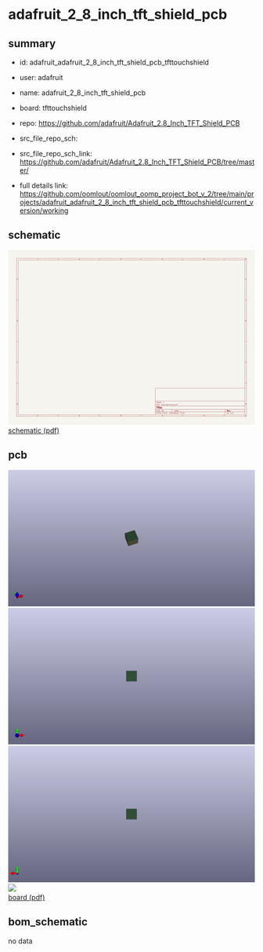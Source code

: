 # adafruit_2_8_inch_tft_shield_pcb
 
## summary 
* id: adafruit_adafruit_2_8_inch_tft_shield_pcb_tfttouchshield
* user: adafruit
* name: adafruit_2_8_inch_tft_shield_pcb
* board: tfttouchshield
* repo: https://github.com/adafruit/Adafruit_2.8_Inch_TFT_Shield_PCB



* src_file_repo_sch: 
* src_file_repo_sch_link: https://github.com/adafruit/Adafruit_2.8_Inch_TFT_Shield_PCB/tree/master/
* full details link: https://github.com/oomlout/oomlout_oomp_project_bot_v_2/tree/main/projects/adafruit_adafruit_2_8_inch_tft_shield_pcb_tfttouchshield/current_version/working  

## schematic  
![](working_schematic_600.png)  
[schematic (pdf)](working_schematic.pdf)  

## pcb  
![](working_3d_600.png) 
![](working_3d_front_600.png)  
![](working_3d_back_600.png)  
![](working_600.png)  
[board (pdf)](working.pdf)  


## bom_schematic
no data


